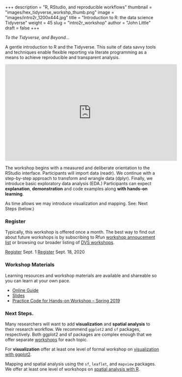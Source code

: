 +++
description = "R, RStudio, and reproducible workflows"
thumbnail = "images/hex_tidyverse_workshp_thumb.png"
image = "images/intro2r_1200x444.jpg"
title = "Introduction to R: the data science Tidyverse"
weight = 45
slug = "intro2r_workshop"
author = "John Little"
draft = false
+++

*To the Tidyverse, and Beyond...*	

A gentle introduction to R and the Tidyverse.  This suite of data savvy tools and techniques enable flexible reporting via literate programming as a means to achieve reproducible and transparent analysis.  

<iframe width="560" height="315" src="https://www.youtube.com/embed/NtfHcNlwSEY" frameborder="0" allow="accelerometer; autoplay; encrypted-media; gyroscope; picture-in-picture" allowfullscreen></iframe>

The workshop begins with a measured and deliberate orientation to the RStudio interface.  Participants will import data (readr).  We continue with a step-by-step approach to transform and wrangle data (dplyr).  Finally, we introduce basic exploratory data analysis (EDA.)  Participants can expect **explanation**, **demonstration** and code examples along **with hands-on learning**.

As time allows we may introduce visualization and mapping.  See:  Next Steps (below.)

### Register
Typically, this workshop is offered once a month.  The best way to find out about future workshops is by subscribing to Rfun [workshop annoucement list](https://lists.duke.edu/sympa/subscribe/rfun) or browsing our broader listing of [DVS workshops](https://library.duke.edu/data/workshops). 


<!-- - <a href="https://duke.libcal.com/event/6094419" class="button">Register</a> Jan. 14, 2020 -->

<a href="https://duke.libcal.com/event/6867861" class="button">Register</a> Sept. 1
<a href="https://duke.libcal.com/event/6867922" class="button">Register</a> Sept. 18, 2020

### Workshop Materials

Learning resources and workshop materials are available and shareable so you can learn at your own pace.  

- [Online Guide](https://intro2r.library.duke.edu/)
- [Slides](https://intro2r.library.duke.edu/slides/)
- [Practice Code for Hands-on Workshop – Spring 2019](https://github.com/libjohn/intro2r-2019spring)

### Next Steps.
Many researchers will want to add **visualization** and **spatial analysis** to their research workflow.  We recommend `ggplot2` and `sf` packages, respectively.  Both ggplot2 and sf packages are complex enough that we offer separate [workshops](/#portfolio) for each topic.  

For **visualization** offer at least one level of formal workshop on [visualization with ggplot2](/portfolio/ggplot_workshop/).  

Mapping and spatial analysis using the `sf`, `leaflet`, and `mapview` packages. We offer at least one level of workshops on [spatial analysis with R](/portfolio/mapping_workshop/).  
